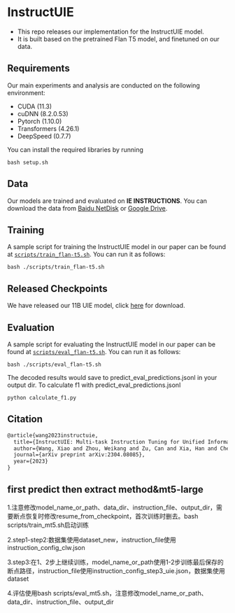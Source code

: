 # InstructUIE

- This repo releases our implementation for the InstructUIE model.
- It is built based on the pretrained Flan T5 model, and finetuned on our data.

## Requirements

Our main experiments and analysis are conducted on the following environment:

- CUDA (11.3)
- cuDNN (8.2.0.53)
- Pytorch (1.10.0)
- Transformers (4.26.1)
- DeepSpeed (0.7.7)

You can install the required libraries by running 

```
bash setup.sh
```


## Data

Our models are trained and evaluated on **IE INSTRUCTIONS**. 
You can download the data from [Baidu NetDisk](https://pan.baidu.com/s/1R0KqeyjPHrsGcPqsbsh1XA?from=init&pwd=ybkt) or [Google Drive](https://drive.google.com/file/d/1T-5IbocGka35I7X3CE6yKe5N_Xg2lVKT/view?usp=share_link).


## Training

A sample script for training the InstructUIE model in our paper can be found at [`scripts/train_flan-t5.sh`](scripts/train_flan-t5.sh). You can run it as follows:

```
bash ./scripts/train_flan-t5.sh
```


## Released Checkpoints

We have released our 11B UIE model, click [here](https://huggingface.co/ZWK/InstructUIE) for download.


## Evaluation

A sample script for evaluating the InstructUIE model in our paper can be found at [`scripts/eval_flan-t5.sh`](scripts/eval_flan-t5.sh). You can run it as follows:

```
bash ./scripts/eval_flan-t5.sh
```
The decoded results would save to predict_eval_predictions.jsonl in your output dir. 
To calculate f1 with predict_eval_predictions.jsonl
```
python calculate_f1.py
```

## Citation
```latex
@article{wang2023instructuie,
  title={InstructUIE: Multi-task Instruction Tuning for Unified Information Extraction},
  author={Wang, Xiao and Zhou, Weikang and Zu, Can and Xia, Han and Chen, Tianze and Zhang, Yuansen and Zheng, Rui and Ye, Junjie and Zhang, Qi and Gui, Tao and others},
  journal={arXiv preprint arXiv:2304.08085},
  year={2023}
}
```
## first predict then extract method&mt5-large
1.注意修改model_name_or_path、data_dir、instruction_file、output_dir，需要断点恢复时修改resume_from_checkpoint，首次训练时删去。bash scripts/train_mt5.sh启动训练

2.step1-step2:数据集使用dataset_new，instruction_file使用instruction_config_clw.json

3.step3:在1、2步上继续训练，model_name_or_path使用1-2步训练最后保存的断点路径，instruction_file使用instruction_config_step3_uie.json，数据集使用dataset

4.评估使用bash scripts/eval_mt5.sh，注意修改model_name_or_path、data_dir、instruction_file、output_dir



